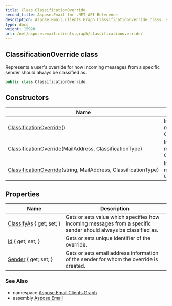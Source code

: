 ```yaml
---
title: Class ClassificationOverride
second_title: Aspose.Email for .NET API Reference
description: Aspose.Email.Clients.Graph.ClassificationOverride class. Represents a users override for how incoming messages from a specific sender should always be classified as
type: docs
weight: 15920
url: /net/aspose.email.clients.graph/classificationoverride/
---
```

## ClassificationOverride class

Represents a user's override for how incoming messages from a specific sender should always be classified as.

```csharp
public class ClassificationOverride
```

## Constructors

| Name | Description |
| --- | --- |
| [ClassificationOverride](classificationoverride/#constructor)() | Initalizes static members of class `ClassificationOverride`. |
| [ClassificationOverride](classificationoverride/#constructor_1)(MailAddress, ClassificationType) | Initalizes static members of class `ClassificationOverride`. |
| [ClassificationOverride](classificationoverride/#constructor_2)(string, MailAddress, ClassificationType) | Initalizes static members of class `ClassificationOverride`. |

## Properties

| Name | Description |
| --- | --- |
| [ClassifyAs](../../aspose.email.clients.graph/classificationoverride/classifyas/) { get; set; } | Gets or sets value which specifies how incoming messages from a specific sender should always be classified as. |
| [Id](../../aspose.email.clients.graph/classificationoverride/id/) { get; set; } | Gets or sets unique identifier of the override. |
| [Sender](../../aspose.email.clients.graph/classificationoverride/sender/) { get; set; } | Gets or sets email address information of the sender for whom the override is created. |

### See Also

* namespace [Aspose.Email.Clients.Graph](../../aspose.email.clients.graph/)
* assembly [Aspose.Email](../../)


